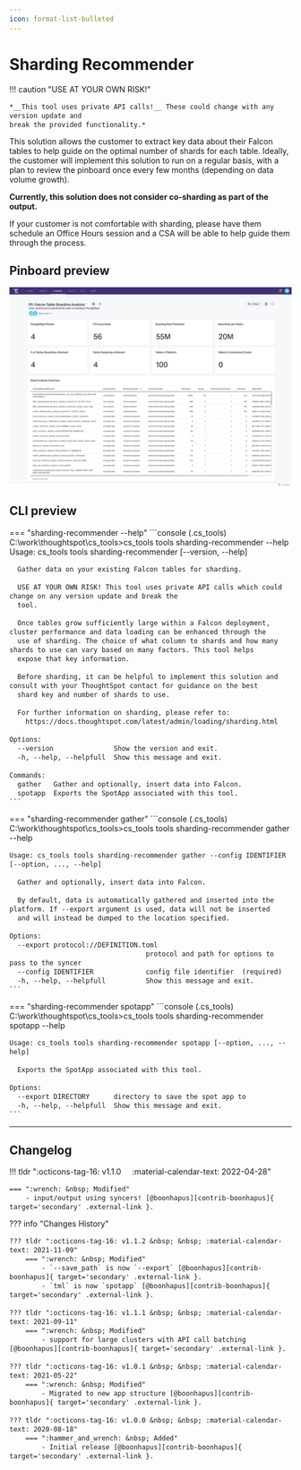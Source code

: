 ```yaml
---
icon: format-list-bulleted
---
```


# Sharding Recommender

!!! caution "USE AT YOUR OWN RISK!"

    *__This tool uses private API calls!__ These could change with any version update and
    break the provided functionality.*

This solution allows the customer to extract key data about their Falcon tables to help
guide on the optimal number of shards for each table. Ideally, the customer will
implement this solution to run on a regular basis, with a plan to review the pinboard
once every few months (depending on data volume growth).

__Currently, this solution does not consider co-sharding as part of the output.__

If your customer is not comfortable with sharding, please have them schedule an
Office Hours session and a CSA will be able to help guide them through the process.

## Pinboard preview

![pinboard](./pinboard.png)

## CLI preview

=== "sharding-recommender --help"
    ```console
    (.cs_tools) C:\work\thoughtspot\cs_tools>cs_tools tools sharding-recommender --help
    Usage: cs_tools tools sharding-recommender [--version, --help] <command>

      Gather data on your existing Falcon tables for sharding.

      USE AT YOUR OWN RISK! This tool uses private API calls which could change on any version update and break the
      tool.

      Once tables grow sufficiently large within a Falcon deployment, cluster performance and data loading can be enhanced through the
      use of sharding. The choice of what column to shards and how many shards to use can vary based on many factors. This tool helps
      expose that key information.

      Before sharding, it can be helpful to implement this solution and consult with your ThoughtSpot contact for guidance on the best
      shard key and number of shards to use.

      For further information on sharding, please refer to:
        https://docs.thoughtspot.com/latest/admin/loading/sharding.html

    Options:
      --version               Show the version and exit.
      -h, --help, --helpfull  Show this message and exit.

    Commands:
      gather   Gather and optionally, insert data into Falcon.
      spotapp  Exports the SpotApp associated with this tool.
    ```

=== "sharding-recommender gather"
    ```console
    (.cs_tools) C:\work\thoughtspot\cs_tools>cs_tools tools sharding-recommender gather --help

    Usage: cs_tools tools sharding-recommender gather --config IDENTIFIER [--option, ..., --help]

      Gather and optionally, insert data into Falcon.

      By default, data is automatically gathered and inserted into the platform. If --export argument is used, data will not be inserted
      and will instead be dumped to the location specified.

    Options:
      --export protocol://DEFINITION.toml
                                      protocol and path for options to pass to the syncer
      --config IDENTIFIER             config file identifier  (required)
      -h, --help, --helpfull          Show this message and exit.
    ```

=== "sharding-recommender spotapp"
    ```console
    (.cs_tools) C:\work\thoughtspot\cs_tools>cs_tools tools sharding-recommender spotapp --help

    Usage: cs_tools tools sharding-recommender spotapp [--option, ..., --help]

      Exports the SpotApp associated with this tool.

    Options:
      --export DIRECTORY      directory to save the spot app to
      -h, --help, --helpfull  Show this message and exit.
    ```

---

## Changelog

!!! tldr ":octicons-tag-16: v1.1.0 &nbsp; &nbsp; :material-calendar-text: 2022-04-28"

    === ":wrench: &nbsp; Modified"
        - input/output using syncers! [@boonhapus][contrib-boonhapus]{ target='secondary' .external-link }.

??? info "Changes History"

    ??? tldr ":octicons-tag-16: v1.1.2 &nbsp; &nbsp; :material-calendar-text: 2021-11-09"
        === ":wrench: &nbsp; Modified"
            - `--save_path` is now `--export` [@boonhapus][contrib-boonhapus]{ target='secondary' .external-link }.
            - `tml` is now `spotapp` [@boonhapus][contrib-boonhapus]{ target='secondary' .external-link }.

    ??? tldr ":octicons-tag-16: v1.1.1 &nbsp; &nbsp; :material-calendar-text: 2021-09-11"
        === ":wrench: &nbsp; Modified"
            - support for large clusters with API call batching [@boonhapus][contrib-boonhapus]{ target='secondary' .external-link }.

    ??? tldr ":octicons-tag-16: v1.0.1 &nbsp; &nbsp; :material-calendar-text: 2021-05-22"
        === ":wrench: &nbsp; Modified"
            - Migrated to new app structure [@boonhapus][contrib-boonhapus]{ target='secondary' .external-link }.

    ??? tldr ":octicons-tag-16: v1.0.0 &nbsp; &nbsp; :material-calendar-text: 2020-08-18"
        === ":hammer_and_wrench: &nbsp; Added"
            - Initial release [@boonhapus][contrib-boonhapus]{ target='secondary' .external-link }.

[keep-a-changelog]: https://keepachangelog.com/en/1.0.0/
[semver]: https://semver.org/spec/v2.0.0.html
[contrib-boonhapus]: https://github.com/boonhapus
